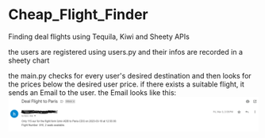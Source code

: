 # Cheap_Flight_Finder
Finding deal flights using Tequila, Kiwi and Sheety APIs

the users are registered using users.py and their infos are recorded in a sheety chart
<p>the main.py checks for every user's desired destination and then looks for the prices below the desired user price. if there exists a suitable flight, it sends an Email to the user.
the Email looks like this:

<img src="email.PNG">
